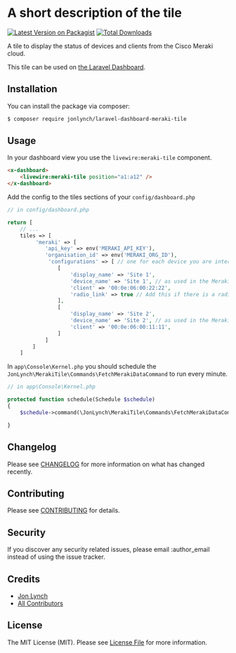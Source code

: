# A short description of the tile

[![Latest Version on Packagist](https://img.shields.io/packagist/v/jonlynch/laravel-dashboard-meraki-tile.svg?style=flat-square)](https://packagist.org/packages/jonlynch/laravel-dashboard-meraki-tile)
[![Total Downloads](https://img.shields.io/packagist/dt/jonlynch/laravel-dashboard-meraki-tile.svg?style=flat-square)](https://packagist.org/packages/jonlynch/laravel-dashboard-meraki-tile)

A tile to display the status of devices and clients from the Cisco Meraki cloud.

This tile can be used on [the Laravel Dashboard](https://docs.spatie.be/laravel-dashboard).

## Installation

You can install the package via composer:

```bash
$ composer require jonlynch/laravel-dashboard-meraki-tile
```

## Usage

In your dashboard view you use the `livewire:meraki-tile` component. 

```html
<x-dashboard>
    <livewire:meraki-tile position="a1:a12" />
</x-dashboard>
```

Add the config to the tiles sections of your `config/dashboard.php`

```php
// in config/dashboard.php

return [
    // ...
    tiles => [
         'meraki' => [
            'api_key' => env('MERAKI_API_KEY'),
            'organisation_id' => env('MERAKI_ORG_ID'),
             'configurations' => [ // one for each device you are interested in
                [
                    'display_name' => 'Site 1',
                    'device_name' => 'Site 1', // as used in the Meraki Cloud
                    'client' => '00:0e:06:00:22:22',
                    'radio_link' => true // Add this if there is a radio link instead of Xtend
                ],
                [
                    'display_name' => 'Site 2',
                    'device_name' => 'Site 2', // as used in the Meraki Cloud
                    'client' => '00:0e:06:00:11:11',
                ]
            ]
        ]
    ]
```

In `app\Console\Kernel.php` you should schedule the `JonLynch\MerakiTile\Commands\FetchMerakiDataCommand` to run every minute.

``` php
// in app\Console\Kernel.php

protected function schedule(Schedule $schedule)
{
    $schedule->command(\JonLynch\MerakiTile\Commands\FetchMerakiDataCommand::class)->everyMinute();

}
```

## Changelog

Please see [CHANGELOG](CHANGELOG.md) for more information on what has changed recently.

## Contributing

Please see [CONTRIBUTING](CONTRIBUTING.md) for details.

## Security

If you discover any security related issues, please email :author_email instead of using the issue tracker.

## Credits

- [Jon Lynch](https://github.com/jonlynch)
- [All Contributors](../../contributors)

## License

The MIT License (MIT). Please see [License File](LICENSE.md) for more information.

